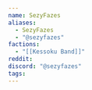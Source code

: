 ```yaml
---
name: SezyFazes
aliases:
  - SezyFazes
  - "@sezyfazes"
factions:
  - "[[Kessoku Band]]"
reddit: 
discord: "@sezyfazes"
tags:
---
```

